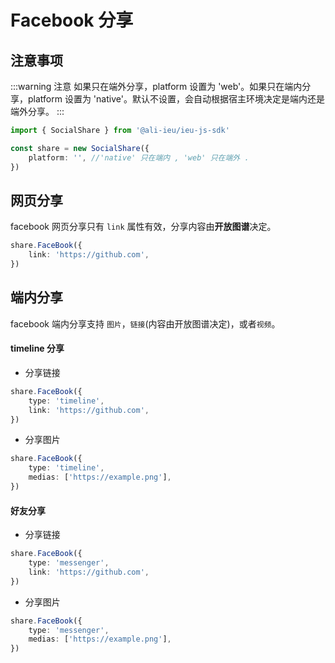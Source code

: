 # Facebook 分享

## 注意事项

:::warning 注意
如果只在端外分享，platform 设置为 'web'。如果只在端内分享，platform 设置为 'native'。默认不设置，会自动根据宿主环境决定是端内还是端外分享。
:::

```ts
import { SocialShare } from '@ali-ieu/ieu-js-sdk'

const share = new SocialShare({
    platform: '', //'native' 只在端内 , 'web' 只在端外 .
})
```

## 网页分享

facebook 网页分享只有 `link` 属性有效，分享内容由**开放图谱**决定。

```ts
share.FaceBook({
    link: 'https://github.com',
})
```

## 端内分享

facebook 端内分享支持 `图片`，`链接`(内容由开放图谱决定)，或者`视频`。

#### timeline 分享

-   分享链接

```ts
share.FaceBook({
    type: 'timeline',
    link: 'https://github.com',
})
```

-   分享图片

```ts
share.FaceBook({
    type: 'timeline',
    medias: ['https://example.png'],
})
```

#### 好友分享

-   分享链接

```ts
share.FaceBook({
    type: 'messenger',
    link: 'https://github.com',
})
```

-   分享图片

```ts
share.FaceBook({
    type: 'messenger',
    medias: ['https://example.png'],
})
```
